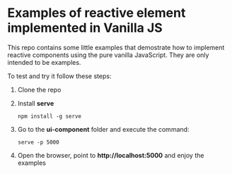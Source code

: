 # Examples of reactive element implemented in Vanilla JS

This repo contains some little examples that demostrate how to implement reactive
components using the pure vanilla JavaScript. They are only intended to be examples.

To test and try it follow these steps:

1. Clone the repo

2. Install **serve** 
    
    ``` npm install -g serve ```

3.  Go to the **ui-component** folder and execute the command:

    ``` serve -p 5000 ```

4. Open the browser, point to **http://localhost:5000** and enjoy the examples
        